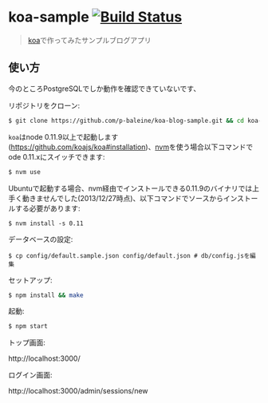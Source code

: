 # koa-sample [![Build Status](https://travis-ci.org/p-baleine/koa-blog-sample.png?branch=master)](https://travis-ci.org/p-baleine/koa-blog-sample)

> [koa](https://github.com/koajs/koa)で作ってみたサンプルブログアプリ

## 使い方

今のところPostgreSQLでしか動作を確認できていないです、

リポジトリをクローン:

```bash
$ git clone https://github.com/p-baleine/koa-blog-sample.git && cd koa-blog-sample
```

`koa`はnode 0.11.9以上で起動します(https://github.com/koajs/koa#installation)、[nvm](https://github.com/creationix/nvm)を使う場合以下コマンドでode 0.11.xにスイッチできます:

```bash
$ nvm use
```

Ubuntuで起動する場合、nvm経由でインストールできる0.11.9のバイナリでは上手く動きませんでした(2013/12/27時点)、以下コマンドでソースからインストールする必要があります:

```
$ nvm install -s 0.11
```

データベースの設定:

```
$ cp config/default.sample.json config/default.json # db/config.jsを編集
```

セットアップ:

```bash
$ npm install && make
```

起動:

```bash
$ npm start
```

トップ画面:

http://localhost:3000/

ログイン画面:

http://localhost:3000/admin/sessions/new


